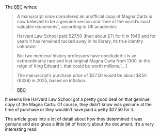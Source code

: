 The [BBC](https://www.bbc.com/news/articles/cm23zjknre7o) writes:

> A manuscript once considered an unofficial copy of Magna Carta is now believed to be a genuine version and ”one of the world’s most valuable documents”, according to UK academics.
> 
> Harvard Law School paid $27.50 (then about £7) for it in 1946 and for years it has remained tucked away in its library, its true identity unknown.
> 
> But two medieval history professors have concluded it is an extraordinarily rare and lost original Magna Carta from 1300, in the reign of King Edward I, that could be worth millions.\[…\]
> 
> The manuscript’s purchase price of $27.50 would be about $450 (£339) in 2025, based on inflation.
> 
> [BBC](https://www.bbc.com/news/articles/cm23zjknre7o)

It seems like Harvard Law School got a pretty good deal on that geninue copy of the Magna Carta. Of course, they didn’t know was geniune at the time of purchase or they wouldn’t have paid a petty $27.50 for it.

The article goes into a lot of detail about how they determined it was geniune and also gives a little bit of history about the document. It’s a very interesting read.